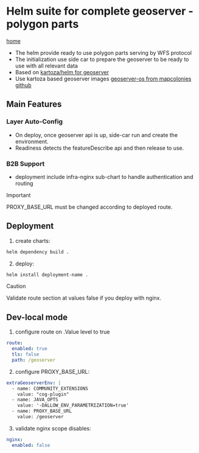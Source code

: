# Helm suite for complete geoserver - polygon parts 
[home](../README.md)
* The helm provide ready to use polygon parts serving by WFS protocol
* The initialization use side car to prepare the geoserver to be ready to use with all relevant data
* Based on [kartoza/helm for geoserver](https://github.com/kartoza/charts/tree/develop/charts/geoserver/v0.3.3)
* Use kartoza based geoserver images [geoserver-os from mapcolonies github](https://github.com/MapColonies/geoserver)

## Main Features

### Layer Auto-Config 
* On deploy, once geoserver api is up, side-car run and create the environment.
* Readiness detects the featureDescribe api and then release to use.

### B2B Support
* deployment include infra-nginx sub-chart to handle authentication and routing

> [!IMPORTANT]
> PROXY_BASE_URL must be changed according to deployed route.


## Deployment

1. create charts:
```bash
helm dependency build .
```
2. deploy:
```bash
helm install deployment-name .
```

> [!CAUTION]
> Validate route section at values false if you deploy with nginx.


## Dev-local mode
1. configure route on .Value level to true
```yaml
route:
  enabled: true
  tls: false
  path: /geoserver
```
2. configure PROXY_BASE_URL:
```yaml
extraGeoserverEnv: |
  - name: COMMUNITY_EXTENSIONS
    value: "cog-plugin"
  - name: JAVA_OPTS
    value: '-DALLOW_ENV_PARAMETRIZATION=true'
  - name: PROXY_BASE_URL
    value: /geoserver
```
3. validate nginx scope disables:
```yaml
nginx:
  enabled: false
```
